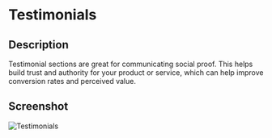 # Testimonials

## Description

Testimonial sections are great for communicating social proof. This helps build trust and authority for your product or service, which can help improve conversion rates and perceived value.

## Screenshot

![Testimonials](https://github.com/user-attachments/assets/a18c68fe-0ce2-42bd-93a1-290762a081da)
